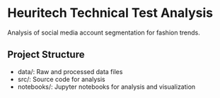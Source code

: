 # Heuritech Technical Test Analysis
Analysis of social media account segmentation for fashion trends.

## Project Structure
- data/: Raw and processed data files
- src/: Source code for analysis
- notebooks/: Jupyter notebooks for analysis and visualization

